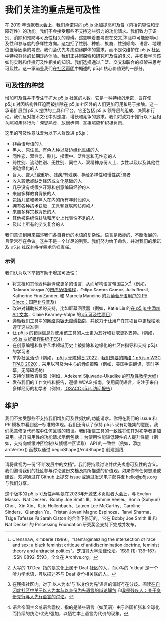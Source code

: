 <!-- 我们对可及性的承诺对贡献者和库的用户意味着什么。 -->

# 我们关注的重点是可及性

在[ 2019 年贡献者大会](https://p5js.org/community/contributors-conference-2019.html)上，我们承诺只向 p5.js 添加提高可及性（包括包容性和无障碍性）的功能。我们不会接受那些不支持这些努力的功能请求。我们致力于识别、消除和预防与可及性相关的障碍。这意味着要考虑在交叉[^1]体验中可能影响可及性和参与度的多样性方向。这包括了性别、种族、族裔、性别倾向、语言、地理位置等因素的考虑。我们会优先考虑边缘群体的需求，而不是仅维护在 p5.js 社区中特权群体的长期舒适体验。我们正共同探索和研究可及性的含义，并积极学习该如何实践和传授可及性相关的知识。我们选择通过广泛、交叉和联合的框架来思考可及性。这一承诺是我们在[社区声明](https://p5js.org/community/)中概述的 p5.js 核心价值观的一部分。

## 可及性的种类

增加可及性并不专注于扩大 p5.js 社区的人数。它是一种持续的承诺，旨在使 p5.js 对因结构性压迫而被排除在 p5.js 社区外的人们更加可用和易于接触。这一承诺扩展到 p5.js 提供的工具和平台。它还包括 p5.js 领导层的组成、决策和行动。我们反对技术文化中对速度、增长和竞争的追求。我们将致力于推行以下互相关照的集体行为：深思熟虑、放慢步调、互相照应和积极负责。

这里的可及性意味着为以下人群改进 p5.js：

- 非英语母语的人
- 黑人、原住民、有色人种以及边缘化民族的人
- 同性恋、双性恋、酷儿、探索中、泛性恋和无性恋的人
- 跨性别、流动性别、无性别、间性人、双精神身份人士、女性以及以及其他性别边缘化的人
- 盲人、聋人[^2]或重听、残疾/有残疾、神经多样性和慢性病[^3]患者
- 收入较低或缺乏经济或文化基础的人
- 几乎没有或很少开源和创意编码经验的人
- 来自多样教育背景的人
- 包括儿童和老年人在内的所有年龄段的人
- 拥有各种技术技能、工具和互联网访问的人
- 来自多样宗教背景的人
- 其他被系统性排除和历史上代表性不足的人
- 及以上所有的交叉复合的人

我们意识到用来描述我们各自身份的术语的复杂性。语言是微妙的、不断发展的，且常常存在争议。这并不是一个详尽的列表。我们努力给予命名，并对我们的承诺及 p5.js 社区的多样需求承担责任。


### 示例
我们认为以下举措有助于增加可及性：

- 将文档和其他资料翻译成更多的语言，从而解构语言帝国主义[^4]（例如，Rolando Vargas 的[用库纳语编程](https://medium.com/@ProcessingOrg/culture-as-translation-processing-in-kuna-language-with-rolando-vargas-and-edinson-izquierdo-8079f14851f7)，Felipe Santos Gomes, Julia Brasil, Katherine Finn Zander, 和 Marcela Mancino 的[为葡萄牙语用户的 Pê Cinco：国际化与普及](https://medium.com/processing-foundation/translating-p5-js-into-portuguese-for-the-brazilian-community-14b969e77ab1)）
- 改进对辅助技术的支持，比如屏幕阅读器（例如，Katie Liu 的[在 p5.js 中添加 Alt 文本](https://medium.com/processing-foundation/adding-alt-text-e2c7684e44f8)，Claire Kearney-Volpe 的[ p5 可及性项目](https://medium.com/processing-foundation/p5-accessibility-115d84535fa8)）
- 遵循我们工具中的[网络内容无障碍指南](https://www.w3.org/TR/WCAG21/)，并致力于让用户在其项目中更轻松地遵守这些准则
- 让 p5.js 的错误信息对使用该工具的人士更为友好和获取更多支持。（例如，[ p5.js 友好错误系统(FES)](https://github.com/processing/p5.js/blob/main/contributor_docs/friendly_error_system.md)）
- 在创意编程和数字艺术领域历史上被排除和边缘化的社区内指导和支持 p5.js 的学习者
- 举办社区活动（例如，[ p5.js 无障碍日 2022](https://p5js.org/community/p5js-access-day-2022.html)，[我们想要的网络：p5.js x W3C TPAC 2020](https://medium.com/processing-foundation/p5-js-x-w3c-tpac-bee4c621a053)），采用以可及为中心的组织策略（例如，美国手语翻译，实时字幕，无障碍场地）
- 支持创建教育资源（例如，Adekemi Sijuwade-Ukadike 的[可及性教学大纲](http://a11ysyllabus.site/)）
- 发布我们的工作文档和报告，遵循 WCAG 指南，使用简明语言，专注于来自多样经历的初学者（例如，[ OSACC p5.js 访问报告](https://github.com/processing/OSACC-p5.js-Access-Report)）



## 维护
我们不接受那些不支持我们增加可及性努力的功能请求。你将在我们的 issue 和 PR 模板中看到这一标准的体现。我们还确认了保持 p5.js 现有功能集的意图。我们愿意修复代码库中任何区域的错误。我们相信工具的一致性将使其对初学者更加易用。提升易用性的功能请求示例包括：
为使用性能较低硬件的人提升性能（例如，支持向帧缓冲区绘制/从帧缓冲区读取）
API 的一致性（例如，添加 arcVertex() 函数以通过 beginShape()/endShape() 创建弧线）

___

请将此视为一份“不断发展中的文档”。我们将持续讨论并优先考虑可及性的含义。我们邀请我们的社区参与讨论这份文档及其所描述的价值观。如果你有任何想法或建议，欢迎通过在 Github 上提交 issue 或通过发送电子邮件至 hello@p5js.org 与我们分享。

这个版本的 p5.js 可及性声明是在2023年开源艺术贡献者大会上，与 Evelyn Masso、Nat Decker、Bobby Joe Smith III、Sammie Veeler、Sonia (Suhyun) Choi、Xin Xin、Kate Hollenbach、Lauren Lee McCarthy、Caroline Sinders、Qianqian Ye、Tristan Jovani Magno Espinoza、Tanvi Sharma、Tsige Tafesse 和 Sarah Ciston 的合作下修订的。它在 Bobby Joe Smith III 和 Nat Decker 的 Processing Foundation 研究奖金支持下完成并发布。

[^1]: Crenshaw, Kimberlé (1989)。"Demarginalizing the intersection of race and sex: a black feminist critique of antidiscrimination doctrine, feminist theory and antiracist politics"。芝加哥大学法律论坛。1989 (1): 139–167。ISSN 0892-5593。全文在 Archive.org。
[^2]: 大写的 ‘D’Deaf 指的是文化上属于 Deaf 社区的人，而小写的 ‘d’deaf 是一个听力学术语，可以描述不与 Deaf 身份相关联的人。
[^3]: 在残疾社区内，对于‘以人为本’与‘以身份为先’语言的偏好存在分歧。阅读[在自闭症社区中关于以人为本与以身份为先语言的辩论解包](https://news.northeastern.edu/2018/07/12/unpacking-the-debate-over-person-first-vs-identity-first-language-in-the-autism-community/) 和[我是残疾人：关于身份先行与人先行语言的讨论](https://thebodyisnotanapology.com/magazine/i-am-disabled-on-identity-first-versus-people-first-language/)。
[^4]: 语言帝国主义或语言霸权，指的是某些语言（如英语）由于帝国扩张和全球化而持续的统治/优先/强加，以牺牲本土语言为代价的现象。

